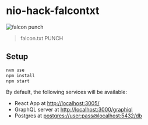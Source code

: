 # nio-hack-falcontxt

![falcon punch](https://i.redd.it/vjm9k4sbco951.png)
> falcon.txt PUNCH

## Setup

```sh
nvm use
npm install
npm start
```

By default, the following services will be available:

- React App at <http://localhost:3005/>
- GraphQL server at <http://localhost:3000/graphiql>
- Postgres at <postgres://user:pass@localhost:5432/db>

